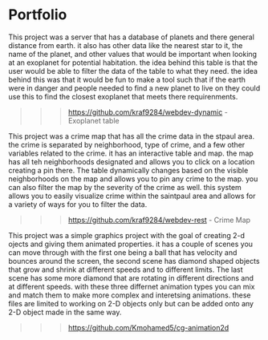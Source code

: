 # Portfolio
This project was a server that has a database of planets and there general distance from earth. it also has other data like the nearest star to it, the name of the planet, and other values that would be important when looking at an exoplanet for potential habitation. the idea behind this table is that the user would be able to filter the data of the table to what they need. the idea behind this was that it would be fun to make a tool such that if the earth were in danger and people needed to find a new planet to live on they could use this to find the closest exoplanet that meets there requirenments.
>>>>>>>>>>
>>>https://github.com/kraf9284/webdev-dynamic - Exoplanet table

This project was a crime map that has all the crime data in the stpaul area. the crime is separated by neighborhood, type of crime, and a few other variables related to the crime. it has an interactive table and map. the map has all teh neighborhoods designated and allows you to click on a location creating a pin there. The table dynamically changes based on the visible neighborhoods on the map and allows you to pin any crime to the map. you can also filter the map by the severity of the crime as well. this system allows you to easily visualize crime within the saintpaul area and allows for a variety of ways for you to filter the data.
>>>>>>>>>>
>>>https://github.com/kraf9284/webdev-rest - Crime Map

This project was a simple graphics project with the goal of creating 2-d ojects and giving them animated properties. it has a couple of scenes you can move through with the first one being a ball that has velocity and bounces around the screen, the second scene has diamond shaped objects that grow and shrink at different speeds and to different limits. The last scene has some more diamond that are rotating in different directions and at different speeds. with these three differnet animation types you can mix and match them to make more complex and interetsing animations. these files are limited to working on  2-D objects only but can be added onto any 2-D object made in the same way.
>>>>>>>>>>
>>>https://github.com/Kmohamed5/cg-animation2d
